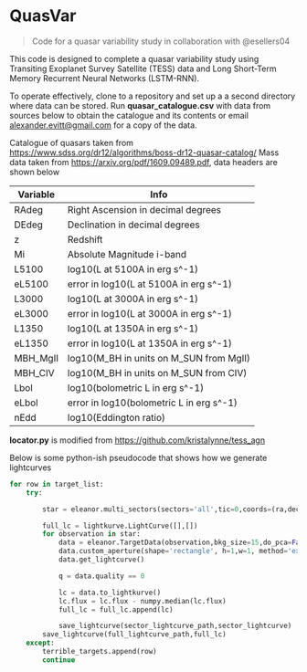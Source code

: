 # QuasVar
>Code for a quasar variability study in collaboration with @esellers04

This code is designed to complete a quasar variability study using Transiting Exoplanet Survey Satellite (TESS) data and Long Short-Term Memory Recurrent Neural Networks (LSTM-RNN).

To operate effectively, clone to a repository and set up a a second directory where data can be stored. Run **quasar_catalogue.csv** with data from sources below to obtain the catalogue and its contents or email alexander.evitt@gmail.com for a copy of the data.

Catalogue of quasars taken from https://www.sdss.org/dr12/algorithms/boss-dr12-quasar-catalog/
Mass data taken from https://arxiv.org/pdf/1609.09489.pdf, data headers are shown below

Variable | Info
------------ | -------------
RAdeg | Right Ascension in decimal degrees
DEdeg | Declination in decimal degrees
z | Redshift
Mi | Absolute Magnitude i-band 
L5100 | log10(L at 5100A in erg s^-1)
eL5100 | error in log10(L at 5100A in erg s^-1)
L3000 | log10(L at 3000A in erg s^-1)
eL3000 | error in log10(L at 3000A in erg s^-1)
L1350 | log10(L at 1350A in erg s^-1)
eL1350 | error in log10(L at 1350A in erg s^-1)
MBH_MgII | log10(M_BH in units on M_SUN from MgII)
MBH_CIV | log10(M_BH in units on M_SUN from CIV)  
Lbol | log10(bolometric L in erg s^-1)
eLbol | error in log10(bolometric L in erg s^-1)
nEdd | log10(Eddington ratio)

**locator.py** is modified from https://github.com/kristalynne/tess_agn


Below is some python-ish pseudocode that shows how we generate lightcurves
```python
for row in target_list:
    try:

        star = eleanor.multi_sectors(sectors='all',tic=0,coords=(ra,dec),tc=True)

        full_lc = lightkurve.LightCurve([],[])
        for observation in star:
            data = eleanor.TargetData(observation,bkg_size=15,do_pca=False)
            data.custom_aperture(shape='rectangle', h=1,w=1, method='exact')
            data.get_lightcurve()

            q = data.quality == 0

            lc = data.to_lightkurve()
            lc.flux = lc.flux - numpy.median(lc.flux)
            full_lc = full_lc.append(lc)

            save_lightcurve(sector_lightcurve_path,sector_lightcurve)
        save_lightcurve(full_lightcurve_path,full_lc)
    except:
        terrible_targets.append(row)
        continue
```
